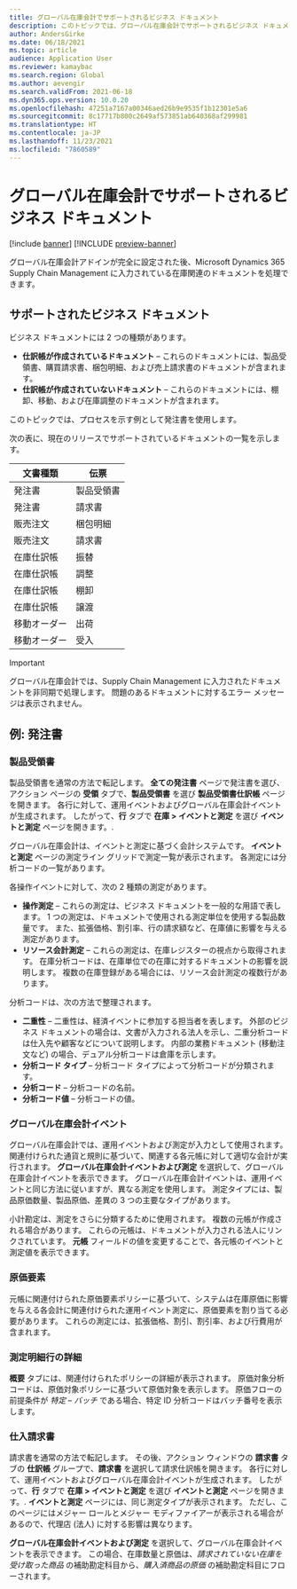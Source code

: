 ```yaml
---
title: グローバル在庫会計でサポートされるビジネス ドキュメント
description: このトピックでは、グローバル在庫会計でサポートされるビジネス ドキュメントの一覧を示します。 また、発注書ドキュメントの詳細例も提供します。
author: AndersGirke
ms.date: 06/18/2021
ms.topic: article
audience: Application User
ms.reviewer: kamaybac
ms.search.region: Global
ms.author: aevengir
ms.search.validFrom: 2021-06-18
ms.dyn365.ops.version: 10.0.20
ms.openlocfilehash: 47251a7167a00346aed26b9e9535f1b12301e5a6
ms.sourcegitcommit: 8c17717b800c2649af573851ab640368af299981
ms.translationtype: HT
ms.contentlocale: ja-JP
ms.lasthandoff: 11/23/2021
ms.locfileid: "7860589"
---
```

# <a name="business-documents-supported-by-global-inventory-accounting"></a>グローバル在庫会計でサポートされるビジネス ドキュメント

[!include [banner](../includes/banner.md)]
[!INCLUDE [preview-banner](../includes/preview-banner.md)]
<!--KFM: Preview until 4/30/2022 -->

グローバル在庫会計アドインが完全に設定された後、Microsoft Dynamics 365 Supply Chain Management に入力されている在庫関連のドキュメントを処理できます。

## <a name="supported-business-documents"></a>サポートされたビジネス ドキュメント

ビジネス ドキュメントには 2 つの種類があります。

- **仕訳帳が作成されているドキュメント** – これらのドキュメントには、製品受領書、購買請求書、梱包明細、および売上請求書のドキュメントが含まれます。
- **仕訳帳が作成されていないドキュメント** – これらのドキュメントには、棚卸、移動、および在庫調整のドキュメントが含まれます。

このトピックでは、プロセスを示す例として発注書を使用します。

次の表に、現在のリリースでサポートされているドキュメントの一覧を示します。

| 文書種類      | 伝票        |
|--------------------|-----------------|
| 発注書     | 製品受領書 |
| 発注書     | 請求書         |
| 販売注文        | 梱包明細    |
| 販売注文        | 請求書         |
| 在庫仕訳帳 | 振替        |
| 在庫仕訳帳 | 調整      |
| 在庫仕訳帳 | 棚卸        |
| 在庫仕訳帳 | 譲渡        |
| 移動オーダー     | 出荷        |
| 移動オーダー     | 受入         |

> [!IMPORTANT]
> グローバル在庫会計では、Supply Chain Management に入力されたドキュメントを非同期で処理します。 問題のあるドキュメントに対するエラー メッセージは表示されません。

## <a name="example-purchase-order"></a>例: 発注書

### <a name="product-receipt"></a>製品受領書

製品受領書を通常の方法で転記します。 **全ての発注書** ページで発注書を選び、アクション ページの **受領** タブで、**製品受領書** を選び **製品受領書仕訳帳** ページを開きます。 各行に対して、運用イベントおよびグローバル在庫会計イベントが生成されます。 したがって、**行** タブで **在庫 \> イベントと測定** を選び **イベントと測定** ページを開きます。.

グローバル在庫会計は、イベントと測定に基づく会計システムです。 **イベントと測定** ページの測定ライン グリッドで測定一覧が表示されます。 各測定には分析コードの一覧があります。

各操作イベントに対して、次の 2 種類の測定があります。

- **操作測定** – これらの測定は、ビジネス ドキュメントを一般的な用語で表します。 1 つの測定は、ドキュメントで使用される測定単位を使用する製品数量です。 また、拡張価格、割引率、行の請求額など、在庫値に影響を与える測定があります。
- **リソース会計測定** – これらの測定は、在庫レジスターの視点から取得されます。 在庫分析コードは、在庫単位での在庫に対するドキュメントの影響を説明します。 複数の在庫登録がある場合には、リソース会計測定の複数行があります。

分析コードは、次の方法で整理されます。

- **二重性** – 二重性は、経済イベントに参加する担当者を表します。 外部のビジネス ドキュメントの場合は、文書が入力される法人を示し、二重分析コードは仕入先や顧客などについて説明します。 内部の業務ドキュメント (移動注文など) の場合、デュアル分析コードは倉庫を示します。
- **分析コード タイプ** – 分析コード タイプによって分析コードが分類されます。
- **分析コード** – 分析コードの名前。
- **分析コード値** – 分析コードの値。

### <a name="global-inventory-accounting-event"></a>グローバル在庫会計イベント

グローバル在庫会計では、運用イベントおよび測定が入力として使用されます。 関連付けられた通貨と規則に基づいて、関連する各元帳に対して適切な会計が実行されます。 **グローバル在庫会計イベントおよび測定** を選択して、グローバル在庫会計イベントを表示できます。 グローバル在庫会計イベントは、運用イベントと同じ方法に従いますが、異なる測定を使用します。 測定タイプには、製品原価数量、製品原価、差異の 3 つの主要なタイプがあります。

小計勘定は、測定をさらに分類するために使用されます。 複数の元帳が作成される場合があります。 これらの元帳は、ドキュメントが入力される法人にリンクされています。 **元帳** フィールドの値を変更することで、各元帳のイベントと測定値を表示できます。

### <a name="cost-element"></a>原価要素

元帳に関連付けられた原価要素ポリシーに基づいて、システムは在庫原価に影響を与える各会計に関連付けられた運用イベント測定に、原価要素を割り当てる必要があります。 これらの測定には、拡張価格、割引、割引率、および行費用が含まれます。

### <a name="measurement-line-details"></a>測定明細行の詳細

**概要** タブには、関連付けられたポリシーの詳細が表示されます。 原価対象分析コードは、原価対象ポリシーに基づいて原価対象を表示します。 原価フローの前提条件が *特定 – バッチ* である場合、特定 ID 分析コードはバッチ番号を表示します。

### <a name="purchase-invoice"></a>仕入請求書

請求書を通常の方法で転記します。 その後、アクション ウィンドウの **請求書** タブの **仕訳帳** グループで、**請求書** を選択して請求仕訳帳を開きます。 各行に対して、運用イベントおよびグローバル在庫会計イベントが生成されます。 したがって、**行** タブで **在庫 \> イベントと測定** を選び **イベントと測定** ページを開きます。. **イベントと測定** ページには、同じ測定タイプが表示されます。 ただし、このページにはメジャー ロールとメジャー モディファイアーが表示される場合があるので、代理店 (法人) に対する影響は異なります。

**グローバル在庫会計イベントおよび測定** を選択して、グローバル在庫会計イベントを表示できます。 この場合、在庫数量と原価は、*請求されていない在庫を受け取った商品* の補助勘定科目から、*購入済商品の原価* の補助勘定科目にフローされます。
